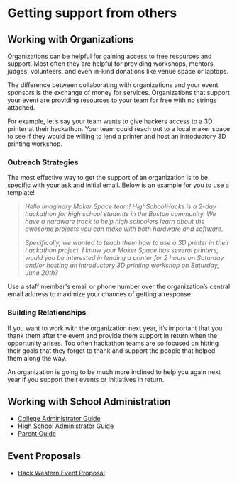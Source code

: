 # Getting support from others

## Working with Organizations

Organizations can be helpful for gaining access to free resources and support. Most often they are helpful for providing workshops, mentors, judges, volunteers, and even in-kind donations like venue space or laptops.

The difference between collaborating with organizations and your event sponsors is the exchange of money for services. Organizations that support your event are providing resources to your team for free with no strings attached.

For example, let’s say your team wants to give hackers access to a 3D printer at their hackathon. Your team could reach out to a local maker space to see if they would be willing to lend a printer and host an introductory 3D printing workshop.

### Outreach Strategies

The most effective way to get the support of an organization is to be specific with your ask and initial email. Below is an example for you to use a template!

> _Hello Imaginary Maker Space team! HighSchoolHacks is a 2-day hackathon for high school students in the Boston community. We have a hardware track to help high schoolers learn about the awesome projects you can make with both hardware and software._
>
> _Specifically, we wanted to teach them how to use a 3D printer in their hackathon project. I know your Maker Space has several printers, would you be interested in lending a printer for 2 hours on Saturday and/or hosting an introductory 3D printing workshop on Saturday, June 20th?_

Use a staff member's email or phone number over the organization’s central email address to maximize your chances of getting a response.

### **Building Relationships**

If you want to work with the organization next year, it’s important that you thank them after the event and provide them support in return when the opportunity arises. Too often hackathon teams are so focused on hitting their goals that they forget to thank and support the people that helped them along the way.

An organization is going to be much more inclined to help you again next year if you support their events or initiatives in return.

## Working with School Administration

* [College Administrator Guide](https://mlh.io/college-administrator-hackathon-guide)
* [High School Administrator Guide](https://mlh.io/high-school-administrator-hackathon-guide)
* [Parent Guide](https://mlh.io/parent-hackathon-guide)

## Event Proposals

* [Hack Western Event Proposal](https://github.com/MLH/hackathon-organizer-guide/blob/master/Organizer-Resources/Event%20Proposal%20Deck%20for%20Western%20University.pdf)
